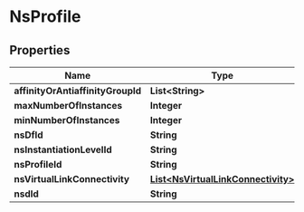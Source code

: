 
# NsProfile

## Properties
Name | Type | Description | Notes
------------ | ------------- | ------------- | -------------
**affinityOrAntiaffinityGroupId** | **List&lt;String&gt;** |  |  [optional]
**maxNumberOfInstances** | **Integer** |  |  [optional]
**minNumberOfInstances** | **Integer** |  |  [optional]
**nsDfId** | **String** |  |  [optional]
**nsInstantiationLevelId** | **String** |  |  [optional]
**nsProfileId** | **String** |  |  [optional]
**nsVirtualLinkConnectivity** | [**List&lt;NsVirtualLinkConnectivity&gt;**](NsVirtualLinkConnectivity.md) |  |  [optional]
**nsdId** | **String** |  |  [optional]



